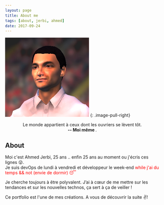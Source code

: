 ```yaml
---
layout: page
title: About me
tags: [about, jerbi, ahmed]
date: 2017-09-24
---
```


![jekyll Image](./../assets/img/profile.png)
{: .image-pull-right}

<center>Le monde appartient à ceux dont les ouvriers se lèvent tôt.</center>
<center><b>-- Moi même </b> .</center>

## About

Moi c'est Ahmed Jerbi, 25 ans .. enfin 25 ans au moment ou j'écris ces lignes :stuck_out_tongue_winking_eye:.  
Je suis devOps de lundi à vendredi et développeur le week-end <span style="color: red">while j'ai du temps && not (envie de dormir) :sleeping:  </span>

Je cherche toujours à être polyvalent. J’ai à cœur de me mettre sur les tendances et sur les nouvelles technos, ça sert à ça de veiller !   

Ce portfolio est l'une de mes créations. A vous de découvrir la suite :v:!

